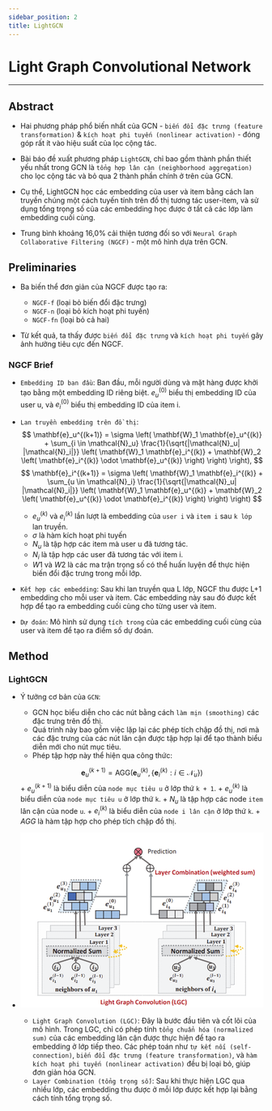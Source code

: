 ```yaml
---
sidebar_position: 2
title: LightGCN
---
```


# Light Graph Convolutional Network

---

## Abstract
- Hai phương pháp phổ biến nhất của GCN - `biến đổi đặc trưng (feature transformation)` & `kích hoạt phi tuyến (nonlinear activation)` - đóng góp rất ít vào hiệu suất của lọc cộng tác.

- Bài báo đề xuất phương pháp `LightGCN`, chỉ bao gồm thành phần thiết yếu nhất trong GCN là `tổng hợp lân cận (neighborhood aggregation)` cho lọc cộng tác và bỏ qua 2 thành phần chính ở trên của GCN.

- Cụ thể, LightGCN học các embedding của user và item bằng cách lan truyền chúng một cách tuyến tính trên đồ thị tương tác user-item, và sử dụng tổng trọng số của các embedding học được ở tất cả các lớp làm embedding cuối cùng.

- Trung bình khoảng 16,0% cải thiện tương đối so với `Neural Graph Collaborative Filtering (NGCF)` - một mô hình dựa trên GCN.

## Preliminaries
- Ba biến thể đơn giản của NGCF được tạo ra: 
    + `NGCF-f` (loại bỏ biến đổi đặc trưng)
    + `NGCF-n` (loại bỏ kích hoạt phi tuyến)
    + `NGCF-fn` (loại bỏ cả hai)

- Từ kết quả, ta thấy được `biến đổi đặc trưng` và `kích hoạt phi tuyến` gây ảnh hưởng tiêu cực đến NGCF.

### NGCF Brief
- `Embedding ID ban đầu`: Ban đầu, mỗi người dùng và mặt hàng được khởi tạo bằng một embedding ID riêng biệt. $e_u^{(0)}$ biểu thị embedding ID của user u, và $e_i^{(0)}$ biểu thị embedding ID của item i.

- `Lan truyền embedding trên đồ thị`: 
$$
    \mathbf{e}_u^{(k+1)} = \sigma \left( \mathbf{W}_1 \mathbf{e}_u^{(k)} + \sum_{i \in \mathcal{N}_u} \frac{1}{\sqrt{|\mathcal{N}_u| |\mathcal{N}_i|}} \left( \mathbf{W}_1 \mathbf{e}_i^{(k)} + \mathbf{W}_2 \left( \mathbf{e}_i^{(k)} \odot \mathbf{e}_u^{(k)} \right) \right) \right),
$$
$$
    \mathbf{e}_i^{(k+1)} = \sigma \left( \mathbf{W}_1 \mathbf{e}_i^{(k)} + \sum_{u \in \mathcal{N}_i} \frac{1}{\sqrt{|\mathcal{N}_u| |\mathcal{N}_i|}} \left( \mathbf{W}_1 \mathbf{e}_u^{(k)} + \mathbf{W}_2 \left( \mathbf{e}_u^{(k)} \odot \mathbf{e}_i^{(k)} \right) \right) \right)
$$

    + $e_u^{(k)}$ và $e_i^{(k)}$ lần lượt là embedding của `user i` và `item i` sau `k lớp` lan truyền.
    + $\sigma$ là hàm kích hoạt phi tuyến
    + $N_u$ là tập hợp các item mà user u đã tương tác.
    + $N_i$ là tập hợp các user đã tương tác với item i.
    + $W1$ và $W2$ là các ma trận trọng số có thể huấn luyện để thực hiện biến đổi đặc trưng trong mỗi lớp.

- `Kết hợp các embedding`: Sau khi lan truyền qua L lớp, NGCF thu được L+1 embedding cho mỗi user và item. Các embedding này sau đó được kết hợp để tạo ra embedding cuối cùng cho từng user và item.

- `Dự đoán`: Mô hình sử dụng `tích trong` của các embedding cuối cùng của user và item để tạo ra điểm số dự đoán.

## Method
### LightGCN
- Ý tưởng cơ bản của `GCN`:
    + GCN học biểu diễn cho các nút bằng cách `làm mịn (smoothing)` các đặc trưng trên đồ thị. 
    + Quá trình này bao gồm việc lặp lại các phép tích chập đồ thị, nơi mà các đặc trưng của các nút lân cận được tập hợp lại để tạo thành biểu diễn mới cho nút mục tiêu. 
    + Phép tập hợp này thể hiện qua công thức:
    
    $$
        \mathbf{e}_u^{(k+1)} = \text{AGG}\left(\mathbf{e}_u^{(k)}, \{\mathbf{e}_i^{(k)} : i \in \mathcal{N}_u\}\right)
    $$
        + $e_u^{(k+1)}$ là biểu diễn của `node mục tiêu u` ở lớp thứ `k + 1`.
        + $e_u^{(k)}$ là biểu diễn của `node mục tiêu u` ở lớp thứ `k`.
        + $N_u$ là tập hợp các node `item` lân cận của node `u`.
        + $e_i^{(k)}$ là biểu diễn của `node i lân cận` ở lớp thứ `k`.
        + $AGG$ là hàm tập hợp cho phép tích chập đồ thị.

- ![alt](./img/lgc.png) 

    + `Light Graph Convolution (LGC)`: Đây là bước đầu tiên và cốt lõi của mô hình. Trong LGC, chỉ có phép tính `tổng chuẩn hóa (normalized sum)` của các embedding lân cận được thực hiện để tạo ra embedding ở lớp tiếp theo. Các phép toán như `tự kết nối (self-connection)`, `biến đổi đặc trưng (feature transformation)`, và `hàm kích hoạt phi tuyến (nonlinear activation)` đều bị loại bỏ, giúp đơn giản hóa GCN. 
    + `Layer Combination (tổng trọng số)`: Sau khi thực hiện LGC qua nhiều lớp, các embedding thu được ở mỗi lớp được kết hợp lại bằng cách tính tổng trọng số.

